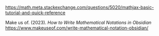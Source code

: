
https://math.meta.stackexchange.com/questions/5020/mathjax-basic-tutorial-and-quick-reference 

Make us of. (2023). *How to Write Mathematical Notations in Obsidian*
https://www.makeuseof.com/write-mathematical-notation-obsidian/